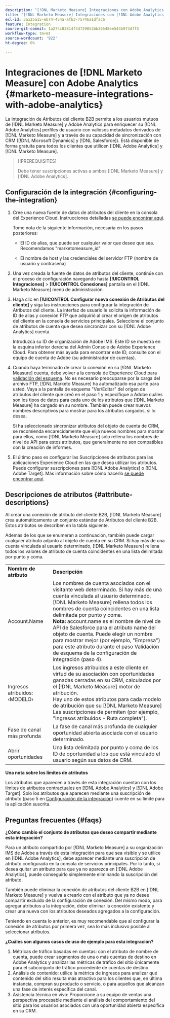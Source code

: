 ```yaml
---
description: "[!DNL Marketo Measure] Integraciones con Adobe Analytics: [!DNL Marketo Measure]"
title: "[!DNL Marketo Measure] Integraciones con [!DNL Adobe Analytics]"
exl-id: 3a125a15-eb74-454a-afb3-75746a1dfac6
feature: Integration
source-git-commit: 1a274c83814f4d729053bb36548ee544b973dff5
workflow-type: tm+mt
source-wordcount: '922'
ht-degree: 0%

---
```


# Integraciones de [!DNL Marketo Measure] con Adobe Analytics {#marketo-measure-integrations-with-adobe-analytics}

La integración de Atributos del cliente B2B permite a los usuarios mutuos de [!DNL Marketo Measure] y Adobe Analytics para enriquecer su [!DNL Adobe Analytics] perfiles de usuario con valiosos metadatos derivados de [!DNL Marketo Measure] y a través de su capacidad de sincronización con CRM ([!DNL Microsoft Dynamics] y [!DNL Salesforce]). Está disponible de forma gratuita para todos los clientes que utilicen [!DNL Adobe Analytics] y [!DNL Marketo Measure].

>[!PREREQUISITES]
>
>Debe tener suscripciones activas a ambos [!DNL Marketo Measure] y [!DNL Adobe Analytics].

## Configuración de la integración {#configuring-the-integration}

1. Cree una nueva fuente de datos de atributos del cliente en la consola del Experience Cloud. Instrucciones detalladas [se puede encontrar aquí](https://experienceleague.adobe.com/docs/core-services/interface/services/customer-attributes/t-crs-usecase.html?lang=es).

   Tome nota de la siguiente información, necesaria en los pasos posteriores:

   * El ID de alias, que puede ser cualquier valor que desee que sea. Recomendamos &quot;marketomeasure_id&quot;

   * El nombre de host y las credenciales del servidor FTP (nombre de usuario y contraseña)

1. Una vez creada la fuente de datos de atributos del cliente, continúe con el proceso de configuración navegando hasta **[!UICONTROL Integraciones]** > **[!UICONTROL Conexiones]** pantalla en el [!DNL Marketo Measure] menú de administración.

1. Haga clic en **[!UICONTROL Configurar nueva conexión de Atributos del cliente]** y siga las instrucciones para configurar la integración de Atributos del cliente. La interfaz de usuario le solicita la información de ID de alias y conexión FTP que adquirió al crear el origen de atributos del cliente en la consola de servicios principales. Seleccione el conjunto de atributos de cuenta que desea sincronizar con su [!DNL Adobe Analytics] cuenta.

   Introduzca su ID de organización de Adobe IMS. Este ID se muestra en la esquina inferior derecha del Admin Console de Adobe Experience Cloud. Para obtener más ayuda para encontrar este ID, consulte con el equipo de cuenta de Adobe (su administrador de cuentas).

1. Cuando haya terminado de crear la conexión en su [!DNL Marketo Measure] cuenta, debe volver a la consola de Experience Cloud para [validación del esquema](https://experienceleague.adobe.com/docs/core-services/interface/services/customer-attributes/validate-schema.html?lang=en). No es necesario preocuparse por la carga del archivo FTP, [!DNL Marketo Measure] ha automatizado esa parte para usted. Vaya a la pantalla de esquema &quot;Ver/Editar&quot; del origen de atributos del cliente que creó en el paso 1 y especifique a Adobe cuáles son los tipos de datos para cada uno de los atributos que [!DNL Marketo Measure] ha cargado en su nombre. También puede crear nuevos nombres descriptivos para mostrar para los atributos cargados, si lo desea.

   Si ha seleccionado sincronizar atributos del objeto de cuenta de CRM, se recomienda encarecidamente que elija nuevos nombres para mostrar para ellos, como [!DNL Marketo Measure] solo rellena los nombres de nivel de API para estos atributos, que generalmente no son compatibles con la creación de informes.

1. El último paso es configurar las Suscripciones de atributos para las aplicaciones Experience Cloud en las que desea utilizar los atributos. Puede configurar suscripciones para [!DNL Adobe Analytics] o [!DNL Adobe Target].  Más información sobre cómo hacerlo [se puede encontrar aquí](https://experienceleague.adobe.com/docs/core-services/interface/services/customer-attributes/subscription.html).

## Descripciones de atributos {#attribute-descriptions}

Al crear una conexión de atributo del cliente B2B, [!DNL Marketo Measure] crea automáticamente un conjunto estándar de Atributos del cliente B2B. Estos atributos se describen en la tabla siguiente.

Además de los que se enumeran a continuación, también puede cargar cualquier atributo adjunto al objeto de cuenta en su CRM. Si hay más de una cuenta vinculada al usuario determinado, [!DNL Marketo Measure] rellena todos los valores de atributo de cuenta coincidentes en una lista delimitada por punto y coma.

<table> 
 <colgroup> 
  <col> 
  <col> 
 </colgroup> 
 <tbody> 
  <tr> 
   <td><b>Nombre de atributo</b></td> 
   <td><b>Descripción</b></td>
  </tr> 
  <tr> 
   <td>Account.Name</td> 
   <td>Los nombres de cuenta asociados con el visitante web determinado. Si hay más de una cuenta vinculada al usuario determinado, [!DNL Marketo Measure] rellena todos los nombres de cuenta coincidentes en una lista delimitada por punto y coma.<br/>
   <strong>Nota:</strong> account.name es el nombre de nivel de API de Salesforce para el atributo name del objeto de cuenta. Puede elegir un nombre para mostrar mejor (por ejemplo, "Empresa") para este atributo durante el paso Validación de esquema de la configuración de integración (paso 4).</td>
  </tr>
  <tr> 
   <td>Ingresos atribuidos: ‹MODELO›</td> 
   <td>Los ingresos atribuidos a este cliente en virtud de su asociación con oportunidades ganadas cerradas en su CRM, calculados por el [!DNL Marketo Measure] motor de atribución.<br/>
   Hay uno de estos atributos para cada modelo de atribución que su [!DNL Marketo Measure] Las suscripciones de permiten (por ejemplo, "Ingresos atribuidos - Ruta completa").</td>
  </tr>
  <tr> 
   <td>Fase de canal más profunda</td> 
   <td>La fase de canal más profunda de cualquier oportunidad abierta asociada con el usuario determinado.</td>
  </tr>
  <tr> 
   <td>Abrir oportunidades</td> 
   <td>Una lista delimitada por punto y coma de los ID de oportunidad a los que está vinculado el usuario según sus datos de CRM.</td>
  </tr> 
 </tbody> 
</table>

**Una nota sobre los límites de atributos**

Los atributos que aparecen a través de esta integración cuentan con los límites de atributos contractuales en [!DNL Adobe Analytics] y [!DNL Adobe Target]. Solo los atributos que aparecen mediante una suscripción de atributo (paso 5 en [Configuración de la integración](#configuring-the-integration)) cuente en su límite para la aplicación suscrita.

## Preguntas frecuentes {#faqs}

**¿Cómo cambio el conjunto de atributos que deseo compartir mediante esta integración?**

Para un atributo compartido por [!DNL Marketo Measure] a su organización IMS de Adobe a través de esta integración para que sea visible y se utilice en [!DNL Adobe Analytics], debe aparecer mediante una suscripción de atributo configurada en la consola de servicios principales. Por lo tanto, si desea quitar un atributo para que ya no aparezca en [!DNL Adobe Analytics], puede conseguirlo simplemente eliminando la suscripción del atributo.

También puede eliminar la conexión de atributos del cliente B2B en [!DNL Marketo Measure] y vuelva a crearlo con el atributo que ya no desee compartir excluido de la configuración de conexión. Del mismo modo, para agregar atributos a la integración, debe eliminar la conexión existente y crear una nueva con los atributos deseados agregados a la configuración.

Teniendo en cuenta lo anterior, es muy recomendable que al configurar la conexión de atributos por primera vez, sea lo más inclusivo posible al seleccionar atributos.

**¿Cuáles son algunos casos de uso de ejemplo para esta integración?**

1. Métricas de tráfico basadas en cuentas: con el atributo de nombre de cuenta, puede crear segmentos de una o más cuentas de destino en Adobe Analytics y analizar las métricas de tráfico del sitio únicamente para el subconjunto de tráfico procedente de cuentas de destino.
1. Análisis de contenido: utilice la métrica de ingresos para analizar qué contenido del sitio resulta más atractivo para los clientes que, en última instancia, compran su producto o servicio, o para aquellos que alcanzan una fase de interés específica del canal.
1. Asistencia técnica en vivo: Proporcione a su equipo de ventas una perspectiva procesable mediante el análisis del comportamiento del sitio para los usuarios asociados con una oportunidad abierta específica en su CRM.
